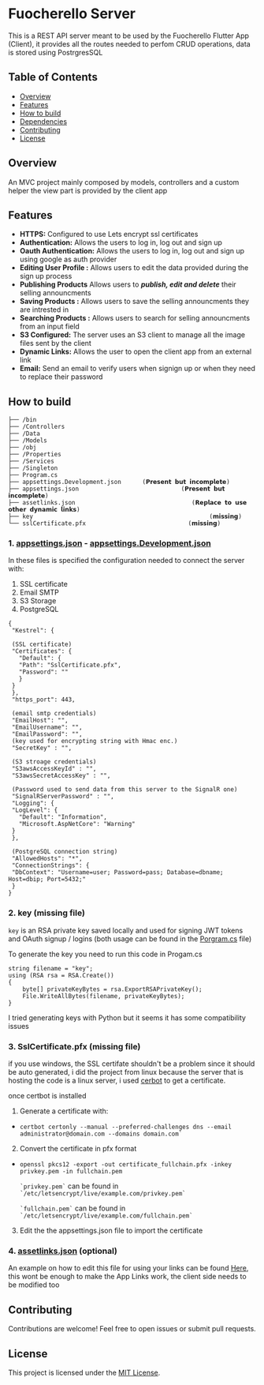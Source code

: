 # Fuocherello Server
This is a REST API server meant to be used by the Fuocherello Flutter App (Client), it provides all the routes needed to perfom CRUD operations, data is stored using PostrgresSQL

## Table of Contents
- [Overview](#overview)
- [Features](#features)
- [How to build](#how-to-build)
- [Dependencies](#dependencies)
- [Contributing](#contributing)
- [License](#license)

## Overview
An MVC project mainly composed by models, controllers and a custom helper the view part is provided by the client app

## Features
- **HTTPS:** Configured to use Lets encrypt ssl certificates
- **Authentication:** Allows the users to log in, log out and sign up
- **Oauth Authentication:** Allows the users to log in, log out and sign up using google as auth provider
- **Editing User Profile :**	Allows users to edit the data provided during the sign up process
- **Publishing Products** Allows users to ***publish, edit and delete*** their selling announcments
- **Saving Products :**	Allows users to save the selling announcments they are intrested in
- **Searching Products :**	Allows users to search for selling announcments from an input field
- **S3 Configured:** The server uses an S3 client to manage all the image files sent by the client
- **Dynamic Links:** Allows the user to open the client app from an external link
- **Email:** Send an email to verify users when signign up or when they need to replace their password


## How to build
	├── /bin
	├── /Controllers
	├── /Data
	├── /Models
	├── /obj
	├── /Properties
	├── /Services
	├── /Singleton
	├── Program.cs
	├── appsettings.Development.json      (𝗣𝗿𝗲𝘀𝗲𝗻𝘁 𝗯𝘂𝘁 𝗶𝗻𝗰𝗼𝗺𝗽𝗹𝗲𝘁𝗲)
	├── appsettings.json                             (𝗣𝗿𝗲𝘀𝗲𝗻𝘁 𝗯𝘂𝘁 𝗶𝗻𝗰𝗼𝗺𝗽𝗹𝗲𝘁𝗲)
	├── assetlinks.json                                 (𝗥𝗲𝗽𝗹𝗮𝗰𝗲 𝘁𝗼 𝘂𝘀𝗲 𝗼𝘁𝗵𝗲𝗿 𝗱𝘆𝗻𝗮𝗺𝗶𝗰 𝗹𝗶𝗻𝗸𝘀)
	├── key                                                  (𝗺𝗶𝘀𝘀𝗶𝗻𝗴)
	└── sslCertificate.pfx                             (𝗺𝗶𝘀𝘀𝗶𝗻𝗴)

### 1. [appsettings.json](https://github.com/Zophirel/fuocherello-back-end/blob/main/appsettings.json "appsettings.json") - [appsettings.Development.json](https://github.com/Zophirel/fuocherello-back-end/blob/main/appsettings.Development.json "appsettings.Development.json")
In these files is specified the configuration needed to connect the server with:

1. SSL certificate
2. Email SMTP
3. S3 Storage
4. PostgreSQL
	
 ```
{
  "Kestrel": {

  (SSL certificate)
  "Certificates": {
    "Default": {
    "Path": "SslCertificate.pfx",
    "Password": ""
    }
  }
  },
  "https_port": 443,

  (email smtp credentials)
  "EmailHost": "",
  "EmailUsername": "",
  "EmailPassword": "", 
  (key used for encrypting string with Hmac enc.)
  "SecretKey" : "",

  (S3 stroage credentials)
  "S3awsAccessKeyId" : "",
  "S3awsSecretAccessKey" : "",

  (Password used to send data from this server to the SignalR one)
  "SignalRServerPassword" : "",
  "Logging": {
  "LogLevel": {
    "Default": "Information",
    "Microsoft.AspNetCore": "Warning"
  }
  },

  (PostgreSQL connection string)
  "AllowedHosts": "*",
  "ConnectionStrings": {
  "DbContext": "Username=user; Password=pass; Database=dbname; Host=dbip; Port=5432;"
  }
}
```
### 2. key (missing file)
`key` is an RSA private key saved locally and used for signing JWT tokens and OAuth signup / logins (both usage can be found in the [Porgram.cs](https://github.com/Zophirel/fuocherello-back-end/blob/main/Program.cs "Porgram.cs") file)

To generate the key you need to run this code in Progam.cs

	string filename = "key";
	using (RSA rsa = RSA.Create())
	{
		byte[] privateKeyBytes = rsa.ExportRSAPrivateKey();
		File.WriteAllBytes(filename, privateKeyBytes);
	}

I tried generating keys with Python but it seems it has some compatibility issues 

### 3. SslCertificate.pfx (missing file)
if you use windows, the SSL certifate shouldn't be a problem since it should be auto generated, i did the project from linux because the server that is hosting the code is a linux server, i used [cerbot](https://certbot.eff.org/ "cerbot") to get a certificate.

once certbot is installed <br>

1. Generate a certificate with:
 
<ul>
  <li>
    <p><code>certbot certonly --manual --preferred-challenges dns --email administrator@domain.com --domains domain.com`</code></p>
  </li>
</ul>


2. Convert the certificate in pfx format
<ul>
  <li> 
    <p><code>openssl pkcs12 -export -out certificate_fullchain.pfx -inkey privkey.pem -in fullchain.pem</code></p>
  	<p><code>`privkey.pem`</code> can be found in <code>`/etc/letsencrypt/live/example.com/privkey.pem`</code></p>
    <p><code>`fullchain.pem`</code> can be found in <code>`/etc/letsencrypt/live/example.com/fullchain.pem`</code></p>
  </li>
</ul>

3. Edit the the appsettings.json file to import the certificate


### 4. [assetlinks.json](https://github.com/Zophirel/fuocherello-back-end/blob/main/assetlinks.json "assetlinks.json") (optional)

An example on how to edit this file for using your links can be found [Here](https://firebase.google.com/support/guides/app-links-universal-links#app-links "Here"), this wont be enough to make the App Links work, the client side needs to be modified too

## Contributing

Contributions are welcome! Feel free to open issues or submit pull requests.

## License

This project is licensed under the [MIT License](LICENSE).
